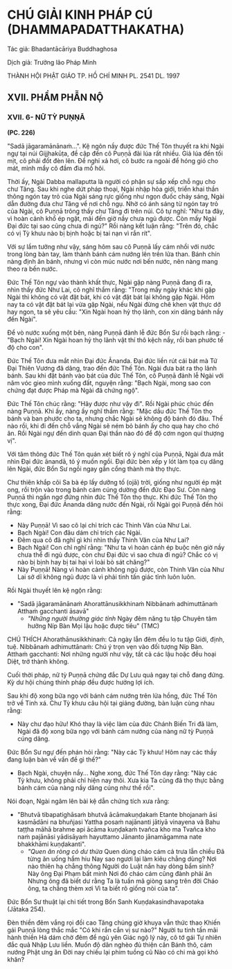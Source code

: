 # CHÚ GIẢI KINH PHÁP CÚ (DHAMMAPADATTHAKATHA)

Tác giả: Bhadantācāriya Buddhaghosa

Dịch giả: Trưởng lão Pháp Minh

THÀNH HỘI PHẬT GIÁO TP. HỒ CHÍ MINH
PL. 2541 DL. 1997

## XVII. PHẨM PHẪN NỘ

### XVII. 6- NỮ TỲ PUṆṆĀ

**(PC. 226)**

"Sadā jāgaramānānaṁ...".
Kệ ngôn nầy được đức Thế Tôn thuyết ra khi Ngài ngự tại núi Gijjhakūṭa, đề cập đến cô Puṇṇā đãi lúa rất nhiều. Giả lúa đến tối mịt, cô phải đốt đèn lên. Để nghỉ xả hơi, cô bước ra ngoài để hóng gió cho mát, mình mẩy cô đầm đìa mồ hôi.

Thời ấy, Ngài Dabba mallaputta là người có phận sự sắp xếp chỗ ngụ cho chư Tăng. Sau khi nghe dứt pháp thoại, Ngài nhập hỏa giới, triển khai thần thông ngón tay trỏ của Ngài sáng rực giống như ngọn đuốc cháy sáng, Ngài dẫn đường đưa chư Tăng về nơi chỗ ngụ. Nhờ có ánh sáng từ ngón tay trỏ của Ngài, cô Puṇṇā trông thấy chư Tăng đi trên núi. Cô tự nghĩ: "Như ta đây, vì hoàn cảnh khổ ép ngặt, mãi đến giờ nầy chưa ngủ được. Còn mấy Ngài Đại đức tại sao cũng chưa đi ngủ?" Rồi nàng kết luận rằng: "Trên đó, chắc có vị Tỳ khưu nào bị bịnh hoặc bị tai nạn vì rắn rít".

Với sự lầm tưởng như vậy, sáng hôm sau cô Puṇṇā lấy cám nhồi với nước trong lòng bàn tay, làm thành bánh cám nướng lên trên lửa than. Bánh chín nàng định ăn bánh, nhưng vì còn múc nước nơi bến nước, nên nàng mang theo ra bến nước.

Đức Thế Tôn ngự vào thành khất thực, Ngài gặp nàng Puṇṇā đang đi ra, nhìn thấy đức Như Lai, cô nghĩ thầm rằng: "Trong mấy ngày khác khi gặp Ngài thì không có vật đặt bát, khi có vật đặt bát lại không gặp Ngài. Hôm nay ta có vật đặt bát lại vừa gặp Ngài, nếu Ngài đừng chê khen vật thực dở hay ngon, ta sẽ yêu cầu: "Xin Ngài hoan hỷ thọ lãnh, con xin dâng bánh nầy đến Ngài".

Để vò nước xuống một bên, nàng Puṇṇā đảnh lễ đức Bổn Sư rồi bạch rằng: - "Bạch Ngài! Xin
Ngài hoan hỷ thọ lãnh vật thí thô kệch nầy, rồi ban phước tế độ cho con".

Đức Thế Tôn đưa mắt nhìn Đại đức Ānanda. Đại đức liền rút cái bát mà Tứ Đại Thiên Vương đã dâng, trao đến đức Thế Tôn. Ngài đưa bát ra thọ lãnh bánh. Sau khi đặt bánh vào bát của đức Thế
Tôn, cô Puṇṇā đảnh lễ Ngài với năm vóc gieo mình xuống đất, nguyện rằng: "Bạch Ngài, mong sao con chứng đạt được Pháp mà Ngài đã chứng ngộ".

Đức Thế Tôn chúc rằng: "Hãy được như vậy đi". Rồi Ngài phúc chúc đến nàng Puṇṇā. Khi ấy, nàng ấy nghĩ thầm rằng: "Mặc dầu đức Thế Tôn thọ bánh và ban phước cho ta, nhưng chắc Ngài sẽ không độ bánh đó đâu. Thế nào rồi, khi đi đến chỗ vắng Ngài sẽ ném bỏ bánh ấy cho quạ hay cho chó ăn. Rồi Ngài ngự đến dinh quan Đại thần nào đó để độ cơm ngon quí thượng vị".

Với tâm thông đức Thế Tôn quán xét biết rõ ý nghĩ của Puṇṇā, Ngài đưa mắt nhìn Đại đức ānandā, tỏ ý muốn ngồi. Đại đức bèn xếp y lót làm tọa cụ dâng lên Ngài, đức Bổn Sư ngồi ngay gần cổng thành mà thọ thực.

Chư thiên khắp cõi Sa bà ép lấy dưỡng tố (ojā) trời, giống như người ép mật ong, rồi trộn vào trong bánh cám cúng dường đến đức Đạo Sư. Còn nàng Puṇṇā thì ngẩn ngơ đứng nhìn đức Thế Tôn thọ thực. Khi đức Thế Tôn thọ thực xong, Đại đức Ānanda dâng nước đến Ngài, rồi Ngài gọi Puṇṇā đến hỏi rằng:

- Này Puṇṇā! Vì sao cô lại chỉ trích các Thinh Văn của Như Lai.
- Bạch Ngài! Con đâu dám chỉ trích các Ngài.
- Đêm qua cô đã nghĩ gì khi nhìn thấy Thinh Văn của Như Lai?
- Bạch Ngài! Con chỉ nghĩ rằng: "Như ta vì hoàn cảnh ép buộc nên giờ nầy chưa thể đi ngủ được, còn chư Đại đức vì sao chưa đi ngủ? Chắc có vị nào bị bịnh hay bị tai hại vì loài bò sát chăng?"
- Này Puṇṇā! Nàng vì hoàn cảnh không ngủ được, còn Thinh Văn của Như Lai sở dĩ không ngủ được là vì phải tinh tấn giác tỉnh luôn luôn.

Rồi Ngài thuyết lên kệ ngộn rằng:

- "Sadā jāgaramānānaṁ
  Ahorattānusikkhinaṁ
  Nibbānaṁ adhimuttānaṁ
  Atthaṁ gacchanti āsavā"
  - _"Những người thường giác tỉnh_
    Ngày đêm năng tu tập
    Chuyên tâm hưởng Níp Bàn
    Mọi lậu hoặc được tiêu" (TMC)

CHÚ THÍCH
Ahorathānusikkhinaṁ: Cả ngày lẫn đêm đều lo tu tập Giới, định, tuệ.
Nibbānaṁ adhimuttānaṁ: Chú ý trọn vẹn vào đối tượng Níp Bàn.
Atthaṁ gacchanti: Nơi những người như vậy, tất cả các lậu hoặc đều hoại
Diệt, trở thành không.

Cuối thời pháp, nữ tỳ Puṇṇā chứng đắc Dự Lưu quả ngay tại chỗ đang đứng. Kỳ dư hội chúng thính pháp đều được hưởng lợi ích.

Sau khi độ xong bữa ngọ với bánh cám nướng trên lửa hồng, đức Thế Tôn trở về Tinh xá. Chư
Tỳ khưu câu hội tại giảng đường, bàn luận cùng nhau rằng:

- Này chư đạo hữu! Khó thay là việc làm của đức Chánh Biến Tri đã làm, Ngài đã độ xong bữa ngọ với bánh cám nướng của nàng nữ tỳ Puṇṇā cúng dâng.

Đức Bổn Sư ngự đến phán hỏi rằng: "Này các Tỳ khưu! Hôm nay các thầy đang luận bàn về vấn đề gì thế?"

- Bạch Ngài, chuyện nầy...
  Nghe xong, đức Thế Tôn dạy rằng: "Này các Tỳ khưu, không phải chỉ hiện nay thôi. Xưa kia Ta cũng đã thọ thực bằng bánh cám của nàng nầy dâng cúng như thế rồi".

Nói đoạn, Ngài ngâm lên bài kệ dẫn chứng tích xưa rằng:

- "Bhutvā tibapatighāsaṁ bhutvā ācāmakuṇḍakaṁ
  Etante bhojanaṁ āsi kasmādāni na bhuñjasi
  Yattha posaṁ najānanti jātiyā vinayena và
  Bahu taṭṭha māhā brahme api ācāma kuṇḍakaṁ tvañca kho ma
  Tvañca kho naṁ pajānāsi yādisāyaṁ hayuttamo
  Jānanto jānamāgamma nate bhakkhāmi kuṇḍakanti".
  - _"Quen ăn ròng cỏ dư thừa_
    Quen dùng cháo cám cả trưa lẫn chiều Đã từng ăn uống hẩm hiu
    Nay sao ngươi lại làm kiêu chẳng dùng?
    Nơi nào thiên hạ chẳng thông
    Người do Luật nắn hay dòng bẩm sinh?
    Này ông Đại Phạm bất minh
    Nơi đó cháo cám cũng đành phải ăn
    Nhưng ông đã biết dư rằng
    Ta là tuấn mã giòng sang trên đời
    Cháo ông, ta chẳng thèm xơi
    Vì ta biết rõ giống nòi của ta".

Đức Bổn Sư thuật lại chi tiết trong Bổn Sanh Kuṇḍakasindhavapotaka (Jātaka 254).

Đèn thiền đêm vắng rọi đồi cao
Tăng chúng giờ khuya vẫn thức thao
Khiến gái Puṇṇā lòng thắc mắc "Có khi rắn cắn vị sư nào?"
Người tu tinh tấn mãi hành thiền
Há dám chờ đêm để ngủ yên
Giác ngộ lý này, cô tớ gái
Tự nhiên đắc quả Nhập Lưu liền.
Muốn độ dân nghèo đủ thiện căn
Bánh thô, cám nướng Phật ưng ăn Đời nay chiếu lại phim tuồng cũ
Nào có chi mà gọi khó khăn?
